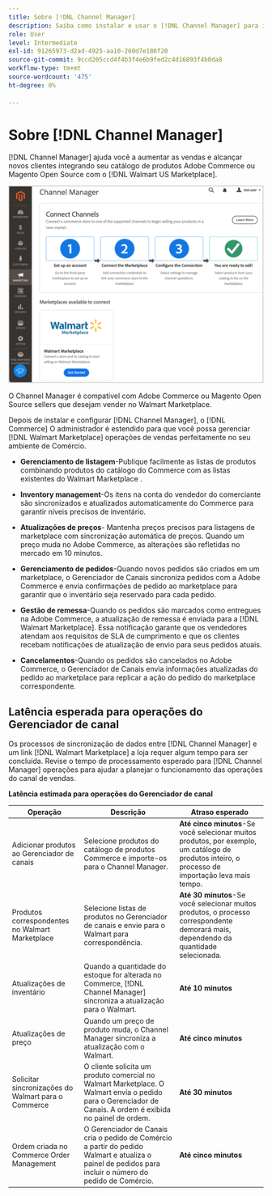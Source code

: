 ```yaml
---
title: Sobre [!DNL Channel Manager]
description: Saiba como instalar e usar o [!DNL Channel Manager] para integrar a Adobe Commerce e as Magento Open Source stores aos mercados de terceiros e criar um canal de vendas para gerenciar as listas, os preços, o inventário e as vendas do Marketplace de forma simples do seu administrador comercial.
role: User
level: Intermediate
exl-id: 91265973-d2ad-4925-aa10-260d7e186f20
source-git-commit: 9ccd205ccd4f4b3f4e6b9fed2c4d16893f4b0da8
workflow-type: tm+mt
source-wordcount: '475'
ht-degree: 0%

---
```



# Sobre [!DNL Channel Manager]

[!DNL Channel Manager] ajuda você a aumentar as vendas e alcançar novos clientes integrando seu catálogo de produtos Adobe Commerce ou Magento Open Source com o [!DNL Walmart US Marketplace].

![[!DNL Channel Manager] visualização de administração de extensão](assets/channel-manager-home.png)

O Channel Manager é compatível com Adobe Commerce ou Magento Open Source sellers que desejam vender no Walmart Marketplace.

Depois de instalar e configurar [!DNL Channel Manager], o [!DNL Commerce] O administrador é estendido para que você possa gerenciar [!DNL Walmart Marketplace] operações de vendas perfeitamente no seu ambiente de Comércio.

* **Gerenciamento de listagem**-Publique facilmente as listas de produtos combinando produtos do catálogo do Commerce com as listas existentes do Walmart Marketplace .

* **Inventory management**-Os itens na conta do vendedor do comerciante são sincronizados e atualizados automaticamente do Commerce para garantir níveis precisos de inventário.

* **Atualizações de preços**- Mantenha preços precisos para listagens de marketplace com sincronização automática de preços. Quando um preço muda no Adobe Commerce, as alterações são refletidas no mercado em 10 minutos.

* **Gerenciamento de pedidos**-Quando novos pedidos são criados em um marketplace, o Gerenciador de Canais sincroniza pedidos com a Adobe Commerce e envia confirmações de pedido ao marketplace para garantir que o inventário seja reservado para cada pedido.

* **Gestão de remessa**-Quando os pedidos são marcados como entregues na Adobe Commerce, a atualização de remessa é enviada para a [!DNL Walmart Marketplace]. Essa notificação garante que os vendedores atendam aos requisitos de SLA de cumprimento e que os clientes recebam notificações de atualização de envio para seus pedidos atuais.

* **Cancelamentos**-Quando os pedidos são cancelados no Adobe Commerce, o Gerenciador de Canais envia informações atualizadas do pedido ao marketplace para replicar a ação do pedido do marketplace correspondente.

## Latência esperada para operações do Gerenciador de canal

Os processos de sincronização de dados entre [!DNL Channel Manager] e um link [!DNL Walmart Marketplace] a loja requer algum tempo para ser concluída. Revise o tempo de processamento esperado para [!DNL Channel Manager] operações para ajudar a planejar o funcionamento das operações do canal de vendas.

**Latência estimada para operações do Gerenciador de canal**

| **Operação** | **Descrição** | **Atraso esperado** |
|--------------------------------------------|-----------------------------------------------------------------------------------------------------------------------------------------------|------------------------------------------------------------------------------------------------------------------------------|
| Adicionar produtos ao Gerenciador de canais | Selecione produtos do catálogo de produtos Commerce e importe-os para o Channel Manager. | **Até cinco minutos**-Se você selecionar muitos produtos, por exemplo, um catálogo de produtos inteiro, o processo de importação leva mais tempo. |
| Produtos correspondentes no Walmart Marketplace | Selecione listas de produtos no Gerenciador de canais e envie para o Walmart para correspondência. | **Até 30 minutos**-Se você selecionar muitos produtos, o processo correspondente demorará mais, dependendo da quantidade selecionada. |
| Atualizações de inventário | Quando a quantidade do estoque for alterada no Commerce, [!DNL Channel Manager] sincroniza a atualização para o Walmart. | **Até 10 minutos** |
| Atualizações de preço | Quando um preço de produto muda, o Channel Manager sincroniza a atualização com o Walmart. | **Até cinco minutos** |
| Solicitar sincronizações do Walmart para o Commerce | O cliente solicita um produto comercial no Walmart Marketplace. O Walmart envia o pedido para o Gerenciador de Canais. A ordem é exibida no painel de ordem. | **Até 30 minutos** |
| Ordem criada no Commerce Order Management | O Gerenciador de Canais cria o pedido de Comércio a partir do pedido Walmart e atualiza o painel de pedidos para incluir o número do pedido de Comércio. | **Até cinco minutos** |

